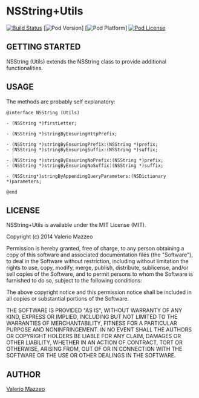# NSString+Utils
[![Build Status](http://img.shields.io/travis/valeriomazzeo/NSString-Utils/development,master.svg?style=flat)](https://travis-ci.org/valeriomazzeo/NSString+Utils)
[![Pod Version](http://img.shields.io/cocoapods/v/NSString+Utils.svg?style=flat)]
[![Pod Platform](http://img.shields.io/cocoapods/p/NSString+Utils.svg?style=flat)]
[![Pod License](http://img.shields.io/cocoapods/l/NSString+Utils.svg?style=flat)](http://opensource.org/licenses/MIT)

## GETTING STARTED

NSString (Utils) extends the NSString class to provide additional functionalities.


## USAGE

The methods are probably self explanatory:

```
@interface NSString (Utils)

- (NSString *)firstLetter;

- (NSString *)stringByEnsuringHttpPrefix;

- (NSString *)stringByEnsuringPrefix:(NSString *)prefix;
- (NSString *)stringByEnsuringSuffix:(NSString *)suffix;

- (NSString *)stringByEnsuringNoPrefix:(NSString *)prefix;
- (NSString *)stringByEnsuringNoSuffix:(NSString *)suffix;

- (NSString*)stringByAppendingQueryParameters:(NSDictionary *)parameters;

@end
```

## LICENSE

NSString+Utils is available under the MIT License (MIT).

Copyright (c) 2014 Valerio Mazzeo

Permission is hereby granted, free of charge, to any person obtaining a copy
of this software and associated documentation files (the "Software"), to deal
in the Software without restriction, including without limitation the rights
to use, copy, modify, merge, publish, distribute, sublicense, and/or sell
copies of the Software, and to permit persons to whom the Software is
furnished to do so, subject to the following conditions:

The above copyright notice and this permission notice shall be included in
all copies or substantial portions of the Software.

THE SOFTWARE IS PROVIDED "AS IS", WITHOUT WARRANTY OF ANY KIND, EXPRESS OR
IMPLIED, INCLUDING BUT NOT LIMITED TO THE WARRANTIES OF MERCHANTABILITY,
FITNESS FOR A PARTICULAR PURPOSE AND NONINFRINGEMENT. IN NO EVENT SHALL THE
AUTHORS OR COPYRIGHT HOLDERS BE LIABLE FOR ANY CLAIM, DAMAGES OR OTHER
LIABILITY, WHETHER IN AN ACTION OF CONTRACT, TORT OR OTHERWISE, ARISING FROM,
OUT OF OR IN CONNECTION WITH THE SOFTWARE OR THE USE OR OTHER DEALINGS IN
THE SOFTWARE.

## AUTHOR

[Valerio Mazzeo](https://twitter.com/valeriomazzeo)